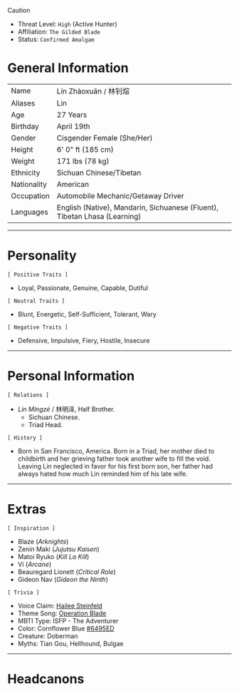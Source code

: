 >[!caution]
>- Threat Level: `High` (Active Hunter)
>- Affiliation: `The Gilded Blade`
>- Status: `Confirmed Amalgam`

# General Information

|             |                                                                           |
| ----------- | ------------------------------------------------------------------------- |
| Name        | Lín Zhàoxuān / 林钊煊                                                        |
| Aliases     | Lin                                                                       |
| Age         | 27 Years                                                                  |
| Birthday    | April 19th                                                                |
| Gender      | Cisgender Female (She/Her)                                                |
| Height      | 6' 0" ft (185 cm)                                                         |
| Weight      | 171 lbs (78 kg)                                                           |
| Ethnicity   | Sichuan Chinese/Tibetan                                                   |
| Nationality | American                                                                  |
| Occupation  | Automobile Mechanic/Getaway Driver                                        |
| Languages   | English (Native), Mandarin, Sichuanese (Fluent), Tibetan Lhasa (Learning) |

---
# Personality

`[ Positive Traits ]` 
- Loyal, Passionate, Genuine, Capable, Dutiful

`[ Neutral Traits ]`
- Blunt, Energetic, Self-Sufficient, Tolerant, Wary 

`[ Negative Traits ]`
- Defensive, Impulsive, Fiery, Hostile, Insecure

---
# Personal Information

`[ Relations ]`
- *Lín Míngzé* / 林明泽, Half Brother. 
	- Sichuan Chinese. 
	- Triad Head.

`[ History ]`
- Born in San Francisco, America. Born in a Triad, her mother died to childbirth and her grieving father took another wife to fill the void. Leaving Lin neglected in favor for his first born son, her father had always hated how much Lin reminded him of his late wife. 

---
# Extras

`[ Inspiration ]`
- Blaze (*Arknights*)
- Zenin Maki (*Jujutsu Kaisen*)
- Matoi Ryuko (*Kill La Kill*)
- Vi (*Arcane*)
- Beauregard Lionett (*Critical Role*)
- Gideon Nav (*Gideon the Ninth*)

`[ Trivia ]`
- Voice Claim: [Hailee Steinfeld](https://www.youtube.com/watch?v=JqOAQNNu0GM)
- Theme Song: [Operation Blade](https://www.youtube.com/watch?v=hpI5vMxYJ_k)
- MBTI Type: ISFP - The Adventurer 
- Color: Cornflower Blue [#6495ED](https://en.m.wikipedia.org/wiki/Cornflower_blue)
- Creature: Doberman
- Myths: Tian Gou, Hellhound, Bulgae

---
# Headcanons

